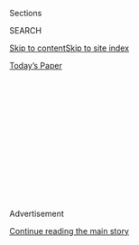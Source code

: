 <div id="app">

<div>

<div>

<div>

<div class="NYTAppHideMasthead css-1q2w90k e1suatyy0">

<div class="section css-ui9rw0 e1suatyy2">

<div class="css-eph4ug er09x8g0">

<div class="css-6n7j50">

</div>

<span class="css-1dv1kvn">Sections</span>

<div class="css-10488qs">

<span class="css-1dv1kvn">SEARCH</span>

</div>

[Skip to content](#site-content)[Skip to site
index](#site-index)

</div>

<div class="css-10698na e1huz5gh0">

</div>

</div>

<div id="masthead-bar-one" class="section hasLinks css-15hmgas e1csuq9d3">

<div class="css-uqyvli e1csuq9d0">

</div>

<div class="css-1uqjmks e1csuq9d1">

</div>

<div class="css-9e9ivx">

[](https://myaccount.nytimes.com/auth/login?response_type=cookie&client_id=vi)

</div>

<div class="css-1bvtpon e1csuq9d2">

[Today’s
Paper](https://www.nytimes.com/section/todayspaper)

</div>

</div>

</div>

</div>

<div data-aria-hidden="false">

<div id="site-content" data-role="main">

<div>

<div class="css-1aor85t" style="opacity:0.000000001;z-index:-1;visibility:hidden">

<div class="css-1hqnpie">

<div class="css-epjblv">

<span class="css-17xtcya">[DealBook](/section/business/dealbook)</span><span class="css-x15j1o">|</span><span class="css-fwqvlz">Deutsche
Bank to Settle Mortgage Inquiry for $7.2
Billion</span>

</div>

<div class="css-k008qs">

<div class="css-1iwv8en">

<span class="css-18z7m18"></span>

<div>

</div>

</div>

<span class="css-1n6z4y">https://nyti.ms/2heK7FY</span>

<div class="css-1705lsu">

<div class="css-4xjgmj">

<div class="css-4skfbu" data-role="toolbar" data-aria-label="Social Media Share buttons, Save button, and Comments Panel with current comment count" data-testid="share-tools">

  - 
  - 
  - 
  - 
    
    <div class="css-6n7j50">
    
    </div>

  - 

</div>

</div>

</div>

</div>

</div>

</div>

<div class="css-13pd83m">

</div>

<div id="top-wrapper" class="css-1sy8kpn">

<div id="top-slug" class="css-l9onyx">

Advertisement

</div>

[Continue reading the main
story](#after-top)

<div class="ad top-wrapper" style="text-align:center;height:100%;display:block;min-height:250px">

<div id="top" class="place-ad" data-position="top" data-size-key="top">

</div>

</div>

<div id="after-top">

</div>

</div>

<div id="sponsor-wrapper" class="css-1hyfx7x">

<div id="sponsor-slug" class="css-19vbshk">

Supported by

</div>

[Continue reading the main
story](#after-sponsor)

<div id="sponsor" class="ad sponsor-wrapper" style="text-align:center;height:100%;display:block">

</div>

<div id="after-sponsor">

</div>

</div>

<div class="css-v5btjw etb61u70">

<div class="css-h03alg etb61u71">

DealBook Business and Policy

</div>

</div>

<div class="css-1vkm6nb ehdk2mb0">

# Deutsche Bank to Settle Mortgage Inquiry for $7.2 Billion

</div>

<div class="css-79elbk" data-testid="photoviewer-wrapper">

<div class="css-z3e15g" data-testid="photoviewer-wrapper-hidden">

</div>

<div class="css-1a48zt4 ehw59r15" data-testid="photoviewer-children">

![<span class="css-16f3y1r e13ogyst0" data-aria-hidden="true">John
Cryan, chief executive of Deutsche Bank, at a conference in Berlin in
June.</span><span class="css-cnj6d5 e1z0qqy90" itemprop="copyrightHolder"><span class="css-1ly73wi e1tej78p0">Credit...</span><span><span>John
Macdougall/Agence France-Presse — Getty
Images</span></span></span>](https://static01.nyt.com/images/2016/12/23/business/23db-deutschebank_web1/23db-deutschebank_web1-articleInline.jpg?quality=75&auto=webp&disable=upscale)

</div>

</div>

<div class="css-xt80pu e12qa4dv0">

<div class="css-18e8msd">

<div class="css-vp77d3 epjyd6m0">

<div class="css-1baulvz">

By [<span class="css-1baulvz" itemprop="name">Ben
Protess</span>](http://www.nytimes.com/by/ben-protess) and
[<span class="css-1baulvz last-byline" itemprop="name">Landon Thomas
Jr.</span>](http://www.nytimes.com/by/landon-thomas-jr)

</div>

</div>

  - Dec. 22,
    2016

  - 
    
    <div class="css-4xjgmj">
    
    <div class="css-d8bdto" data-role="toolbar" data-aria-label="Social Media Share buttons, Save button, and Comments Panel with current comment count" data-testid="share-tools">
    
      - 
      - 
      - 
      - 
        
        <div class="css-6n7j50">
        
        </div>
    
      - 
    
    </div>
    
    </div>

</div>

</div>

<div class="section meteredContent css-1r7ky0e" name="articleBody" itemprop="articleBody">

<div class="css-1fanzo5 StoryBodyCompanionColumn">

<div class="css-53u6y8">

Deutsche Bank announced late on Thursday that it had reached a tentative
$7.2 billion deal to resolve a federal investigation into its sale of
toxic mortgage securities, capping months of negotiations that weighed
heavily on the bank’s stock price and reputation.

The civil settlement requires the bank, Germany’s largest, to pay a $3.1
billion penalty and provide relief to American consumers valued at $4.1
billion, the [bank said in a
statement](https://www.db.com/newsroom_news/2016/ghp/deutsche-bank-agrees-on-settlement-in-principle-with-the-doj-regarding-rmbs-en-11789.htm)
that came ahead of a formal announcement in the case. The consumer
portion of the settlement, the bank said, is expected to be “primarily
in the form of loan modifications and other assistance to homeowners.”

Still, the bank cautioned that the deal was not final, saying that
“there can be no assurance that the U.S. Department of Justice and the
bank will agree on the final documentation.”

The payout would settle claims that the bank, like many other
institutions during the financial crisis of 2008, sold investors
mortgage securities that contributed to the crisis. Collectively, big
banks have paid tens of billions of dollars over their sale of these
securities.

</div>

</div>

<div class="css-1fanzo5 StoryBodyCompanionColumn">

<div class="css-53u6y8">

The announcement of the tentative deal with Deutsche Bank came on the
same day that the [Justice Department sued
Barclays](https://www.nytimes.com/2016/12/22/business/dealbook/justice-department-sues-barclays-mortgage-backed-securities.html?ref=business),
the British bank, over similar accusations. In that case, negotiations
broke down, leading the government to file a lawsuit in Federal District
Court in Brooklyn.

The settlement for Deutsche Bank, abrupt as it was, comes after many
months of uncertainty that cast a pall over the bank’s future after
reports last fall that the government had asked the bank to pay $14
billion as negotiations got underway.

That such an enormous number was even mentioned raised concerns not just
about the bank’s business model in the years ahead, but its short-term
prospects as well.

This deal, while substantial, falls far short of that sum.

Few analysts had expected Deutsche Bank to have to pay such an outsize
amount, but the reports gave voice to longstanding [fears that investors
have had about the bank’s trading-driven business
model](https://www.nytimes.com/2016/10/03/business/dealbook/deutsche-banks-appetite-for-risk-throws-off-its-balance.html)
and its ability to generate enough cash to pay for its past infractions.

From the summer of 2015 to last summer, Deutsche’s stock more than
halved, hitting a low of $11, as fears over the bank’s future mounted,
prompting some hedge funds to withdraw cash they were holding at the
bank.

</div>

</div>

<div class="css-1fanzo5 StoryBodyCompanionColumn">

<div class="css-53u6y8">

Since early November, however, shares of Deutsche Bank have taken part
in a broad rally of bank stocks, on hopes that the election of Donald J.
Trump, a longtime and substantial client of the bank, would mean a
dialing back of bank regulations in the United States. The German bank
has substantial operations in New York, as well as in London and
Frankfurt.

</div>

</div>

<div style="max-width:100%;margin:0 auto">

<div class="css-17dprlf" data-id="100000004807865" data-slug="deutschebank-list" style="max-width:300px">

</div>

</div>

<div class="css-1fanzo5 StoryBodyCompanionColumn">

<div class="css-53u6y8">

Problems with Deutsche Bank manipulating core lending and foreign
exchange rates, pushing toxic mortgages, helping hedge funds lessen
their tax bills and failing to put in place proper risk controls have
persistently infuriated regulators. But not only the watchdogs were
upset.

Ultimately the bank’s shareholders supported a business model based on
paying extremely large sums to some of the most brazen risk-takers Wall
Street had ever produced.

According to calculations by Berenberg Bank, since 1995, when Deutsche
Bank’s global markets division was first set up, the bank has paid out
65 billion euros, about $68 billion, in bonuses.

During this same period, the bank’s board in Frankfurt asked investors
to come up with €23 billion to bolster its perpetually thin cushion of
cash.

For example, one midlevel trader in the Libor scandal, an attempted
manipulation of benchmark interest rates,
[earned](https://www.bloomberg.com/news/articles/2015-04-23/deutsche-bank-trader-bittar-s-libor-messages-revealed-by-u-s-)
a bonus of $136 million in 2008.

</div>

</div>

<div class="css-1fanzo5 StoryBodyCompanionColumn">

<div class="css-53u6y8">

“Money went everywhere, except to the shareholders,” said Bernd Ondruch
of Astellon Capital Partners, a hedge fund based in London. “Deutsche
had to pay its way into investment banking, and during the boom years,
the bankers took the balance sheet hostage. This was an issue for all
the banks but Deutsche Bank was the most aggressive by far.”

These outsize numbers highlight the herculean task before Deutsche
Bank’s chief executive, John Cryan, who, has been trying to reinvent
the bank and move it beyond its legal problems.

In recent
[communications](https://www.db.com/newsroom_news/2016/ghp/december-message-to-employees-from-john-cryan-en-11775.htm)
with his employees, he has highlighted ambitions for the bank to be less
of a “flow monster,” trading large volumes of securities, and more of a
tech-savvy, focused bank that aims to meet specialized client demands.

It is a strategy that virtually all of Deutsche Bank’s peers have been
following, and many of them are already years into a turnaround effort.

And unlike peer institutions like Barclays, Royal Bank of Scotland and
Citigroup, Deutsche Bank cannot fall back on a dominant deposit-taking
brand as it tries to move away from its reliance on trading activities.

Germany’s banking market remains highly fragmented, and attempts by
Deutsche Bank to build its domestic franchise via the purchase of the
retail lender Postbank and merger talks with Commerzbank have not been
successful.

In recent weeks, Deutsche Bank, as part of its broader restructuring
efforts, has cut ties with 3,400 trading clients, an extraordinary move
for an institution that over a 20-year span has made its name by
servicing sophisticated investors in London, Hong Kong and the United
Arab Emirates.

</div>

</div>

</div>

<div>

</div>

<div>

</div>

<div>

</div>

<div>

<div id="bottom-wrapper" class="css-1ede5it">

<div id="bottom-slug" class="css-l9onyx">

Advertisement

</div>

[Continue reading the main
story](#after-bottom)

<div id="bottom" class="ad bottom-wrapper" style="text-align:center;height:100%;display:block;min-height:90px">

</div>

<div id="after-bottom">

</div>

</div>

</div>

</div>

</div>

## Site Index

<div>

</div>

## Site Information Navigation

  - [© <span>2020</span> <span>The New York Times
    Company</span>](https://help.nytimes.com/hc/en-us/articles/115014792127-Copyright-notice)

<!-- end list -->

  - [NYTCo](https://www.nytco.com/)
  - [Contact
    Us](https://help.nytimes.com/hc/en-us/articles/115015385887-Contact-Us)
  - [Work with us](https://www.nytco.com/careers/)
  - [Advertise](https://nytmediakit.com/)
  - [T Brand Studio](http://www.tbrandstudio.com/)
  - [Your Ad
    Choices](https://www.nytimes.com/privacy/cookie-policy#how-do-i-manage-trackers)
  - [Privacy](https://www.nytimes.com/privacy)
  - [Terms of
    Service](https://help.nytimes.com/hc/en-us/articles/115014893428-Terms-of-service)
  - [Terms of
    Sale](https://help.nytimes.com/hc/en-us/articles/115014893968-Terms-of-sale)
  - [Site
    Map](https://spiderbites.nytimes.com)
  - [Help](https://help.nytimes.com/hc/en-us)
  - [Subscriptions](https://www.nytimes.com/subscription?campaignId=37WXW)

</div>

</div>

</div>

</div>
